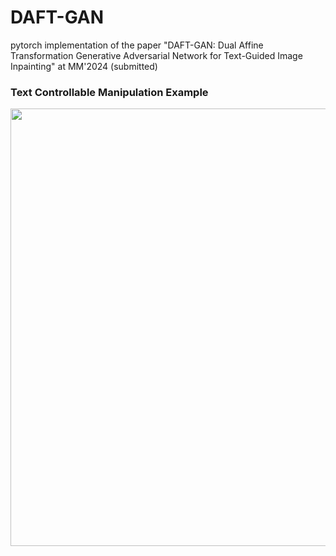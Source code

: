 # DAFT-GAN
pytorch implementation of the paper "DAFT-GAN: Dual Affine Transformation Generative Adversarial Network for Text-Guided Image Inpainting" at MM'2024 (submitted)

### Text Controllable Manipulation Example
<image src="https://github.com/Hwidong-Kim/DAFT-GAN/assets/77139808/1736fe42-5970-4a8e-ae21-85a1fd8cd184).png" width="700" height="700"/>
